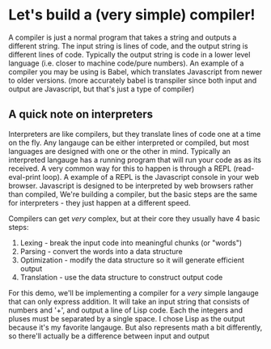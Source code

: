 # Let's build a (very simple) compiler!

A compiler is just a normal program that takes a string and outputs a different string.
The input string is lines of code, and the output string is different lines of code.
Typically the output string is code in a lower level language (i.e. closer to machine code/pure numbers).
An example of a compiler you may be using is Babel, which translates Javascript from newer to older versions.
(more accurately babel is transpiler since both input and output are Javascript, but that's just a type of compiler)

## A quick note on interpreters

Interpreters are like compilers, but they translate lines of code one at a time on the fly.
Any langauge can be either interpreted or compiled, but most languages are designed with one or the other in mind.
Typically an interpreted langauge has a running program that will run your code as as its received.
A very common way for this to happen is through a REPL (read-eval-print loop).
A example of a REPL is the Javascript console in your web browser.
Javascript is designed to be interpreted by web browsers rather than compiled, 
We're building a compiler, but the basic steps are the same for interpreters - they just happen at a different speed.


Compilers can get *very* complex, but at their core they usually have 4 basic steps:
  1. Lexing - break the input code into meaningful chunks (or "words")
  2. Parsing - convert the words into a data structure
  3. Optimization - modify the data structure so it will generate efficient output
  4. Translation - use the data structure to construct output code

For this demo, we'll be implementing a compiler for a *very* simple langauge that can only express addition.
It will take an input string that consists of numbers and '+', and output a line of Lisp code.
Each the integers and pluses must be separated by a single space.
I chose Lisp as the output because it's my favorite langauge.
But also represents math a bit differently, so there'll actually be a difference between input and output